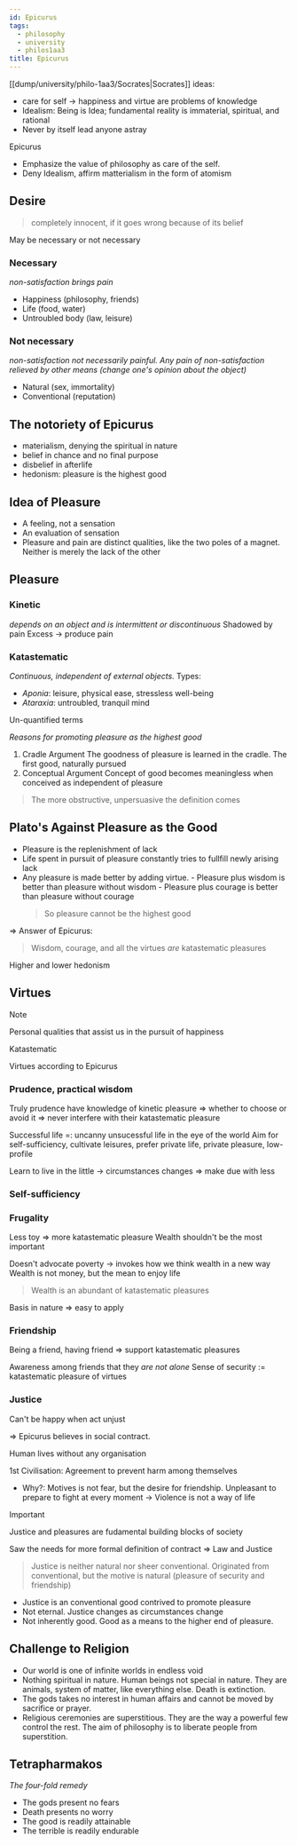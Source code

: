 ```yaml
---
id: Epicurus
tags:
  - philosophy
  - university
  - philos1aa3
title: Epicurus
---
```


[[dump/university/philo-1aa3/Socrates|Socrates]] ideas:

- care for self -> happiness and virtue are problems of knowledge
- Idealism: Being is Idea; fundamental reality is immaterial, spiritual, and rational
- Never by itself lead anyone astray

Epicurus

- Emphasize the value of philosophy as care of the self.
- Deny Idealism, affirm matterialism in the form of atomism

## Desire

> completely innocent, if it goes wrong because of its belief

May be necessary or not necessary

### Necessary

_non-satisfaction brings pain_

- Happiness (philosophy, friends)
- Life (food, water)
- Untroubled body (law, leisure)

### Not necessary

_non-satisfaction not necessarily painful. Any pain of non-satisfaction relieved by other means (change one's opinion about the object)_

- Natural (sex, immortality)
- Conventional (reputation)

## The notoriety of Epicurus

- materialism, denying the spiritual in nature
- belief in chance and no final purpose
- disbelief in afterlife
- hedonism: pleasure is the highest good

## Idea of Pleasure

- A feeling, not a sensation
- An evaluation of sensation
- Pleasure and pain are distinct qualities, like the two poles of a magnet. Neither is merely the lack of the other

## Pleasure

### Kinetic

_depends on an object and is intermittent or discontinuous_
Shadowed by pain
Excess -> produce pain

### Katastematic

_Continuous, independent of external objects._
Types:

- _Aponia_: leisure, physical ease, stressless well-being
- _Ataraxia_: untroubled, tranquil mind

Un-quantified terms

_Reasons for promoting pleasure as *the highest good*_

1. Cradle Argument
   The goodness of pleasure is learned in the cradle. The first good, naturally pursued
2. Conceptual Argument
   Concept of good becomes meaningless when conceived as independent of pleasure

> The more obstructive, unpersuasive the definition comes

## Plato's Against Pleasure as the Good

- Pleasure is the replenishment of lack
- Life spent in pursuit of pleasure constantly tries to fullfill newly arising lack
- Any pleasure is made better by adding virtue. - Pleasure plus wisdom is better than pleasure without wisdom - Pleasure plus courage is better than pleasure without courage
  > So pleasure cannot be the highest good

=> Answer of Epicurus:

> Wisdom, courage, and all the virtues _are_ katastematic pleasures

Higher and lower hedonism

## Virtues

> [!NOTE]
> Personal qualities that assist us in the pursuit of happiness

Katastematic

Virtues according to Epicurus

### Prudence, practical wisdom

Truly prudence have knowledge of kinetic pleasure
=> whether to choose or avoid it => never interfere with their katastematic pleasure

Successful life =: uncanny unsucessful life in the eye of the world
Aim for self-sufficiency, cultivate leisures, prefer private life, private pleasure, low-profile

Learn to live in the little -> circumstances changes => make due with less

### Self-sufficiency

### Frugality

Less toy => more katastematic pleasure
Wealth shouldn't be the most important

Doesn't advocate poverty -> invokes how we think wealth in a new way
Wealth is not money, but the mean to enjoy life

> Wealth is an abundant of katastematic pleasures

Basis in nature => easy to apply

### Friendship

Being a friend, having friend => support katastematic pleasures

Awareness among friends that they _are not alone_
Sense of security := katastematic pleasure of virtues

### Justice

Can't be happy when act unjust

=> Epicurus believes in social contract.

Human lives without any organisation

1st Civilisation: Agreement to prevent harm among themselves

- Why?: Motives is not fear, but the desire for friendship. Unpleasant to prepare to fight at every moment
  -> Violence is not a way of life

> [!IMPORTANT]
> Justice and pleasures are fudamental building blocks of society

Saw the needs for more formal definition of contract => Law and Justice

> Justice is neither natural nor sheer conventional. Originated from conventional, but the motive is natural (pleasure of security and friendship)

- Justice is an conventional good contrived to promote pleasure
- Not eternal. Justice changes as circumstances change
- Not inherently good. Good as a means to the higher end of pleasure.

## Challenge to Religion

- Our world is one of infinite worlds in endless void
- Nothing spiritual in nature. Human beings not special in nature. They are animals, system of matter, like everything else. Death is extinction.
- The gods takes no interest in human affairs and cannot be moved by sacrifice or prayer.
- Religious ceremonies are superstitious. They are the way a powerful few control the rest. The aim of philosophy is to liberate people from superstition.

## Tetrapharmakos

_The four-fold remedy_

- The gods present no fears
- Death presents no worry
- The good is readily attainable
- The terrible is readily endurable

